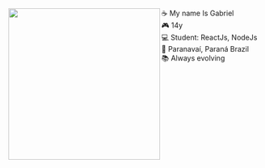 <img align="left" height="300" src="https://media.discordapp.net/attachments/852941150037213217/870782683473641522/Captivating_Pixel_Art_Scenes_-_Dr_Wong_-_Emporium_of_Tings__Web_Magazine_.gif?width=831&height=467" />
<div fontsize="14">
   ☕ My name Is Gabriel
  <br/>
  🎮 14y
  <br/>
 💻 Student: ReactJs, NodeJs
  <br/>
 🎈 Paranavaí, Paraná Brazil
  <br/>
  📚 Always evolving
</div>
